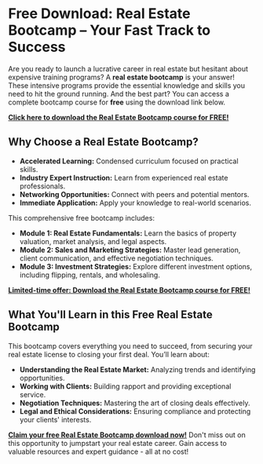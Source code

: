 # Free Download: Real Estate Bootcamp – Your Fast Track to Success

Are you ready to launch a lucrative career in real estate but hesitant about expensive training programs? A **real estate bootcamp** is your answer! These intensive programs provide the essential knowledge and skills you need to hit the ground running. And the best part? You can access a complete bootcamp course for **free** using the download link below.

[**Click here to download the Real Estate Bootcamp course for FREE!**](https://udemywork.com/real-estate-bootcamp)

## Why Choose a Real Estate Bootcamp?

*   **Accelerated Learning:** Condensed curriculum focused on practical skills.
*   **Industry Expert Instruction:** Learn from experienced real estate professionals.
*   **Networking Opportunities:** Connect with peers and potential mentors.
*   **Immediate Application:** Apply your knowledge to real-world scenarios.

This comprehensive free bootcamp includes:

*   **Module 1: Real Estate Fundamentals:** Learn the basics of property valuation, market analysis, and legal aspects.
*   **Module 2: Sales and Marketing Strategies:** Master lead generation, client communication, and effective negotiation techniques.
*   **Module 3: Investment Strategies:** Explore different investment options, including flipping, rentals, and wholesaling.

[**Limited-time offer: Download the Real Estate Bootcamp course for FREE!**](https://udemywork.com/real-estate-bootcamp)

## What You'll Learn in this Free Real Estate Bootcamp

This bootcamp covers everything you need to succeed, from securing your real estate license to closing your first deal. You’ll learn about:

*   **Understanding the Real Estate Market:** Analyzing trends and identifying opportunities.
*   **Working with Clients:** Building rapport and providing exceptional service.
*   **Negotiation Techniques:** Mastering the art of closing deals effectively.
*   **Legal and Ethical Considerations:** Ensuring compliance and protecting your clients' interests.

[**Claim your free Real Estate Bootcamp download now!**](https://udemywork.com/real-estate-bootcamp) Don't miss out on this opportunity to jumpstart your real estate career. Gain access to valuable resources and expert guidance - all at no cost!
